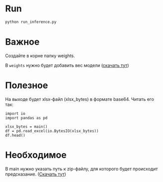 # Run

```bash
python run_inference.py
```

# Важное
Создайте в корне папку weights.

В `weights` нужно будет добавить вес модели ([скачать тут](https://drive.google.com/drive/folders/1zMowuO5pJApjnrcT5XkYHPAY4LYVtJvs?usp=sharing))

# Полезное
На выходе будет xlsx-файл (xlsx_bytes) в формате base64. Читать его так:

```
import io
import pandas as pd

xlsx_bytes = main()
df = pd.read_excel(io.BytesIO(xlsx_bytes))
df.head()
```

# Необходимое

В main нужно указать путь к zip-файлу, для которого будет происходит предсказание. ([Скачать тут](https://drive.google.com/drive/folders/1zMowuO5pJApjnrcT5XkYHPAY4LYVtJvs?usp=sharing))
